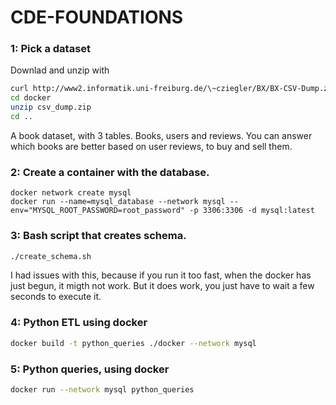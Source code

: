 # CDE-FOUNDATIONS

### 1: Pick a dataset
Downlad and unzip with
```sh
curl http://www2.informatik.uni-freiburg.de/\~cziegler/BX/BX-CSV-Dump.zip --output docker/csv_dump.zip
cd docker
unzip csv_dump.zip
cd ..
```
A book dataset, with 3 tables. Books, users and reviews.
You can answer which books are better based on user reviews, to buy and sell them.

### 2: Create a container with the database.
```
docker network create mysql
docker run --name=mysql_database --network mysql --env="MYSQL_ROOT_PASSWORD=root_password" -p 3306:3306 -d mysql:latest
```

### 3: Bash script that creates schema.
```sh
./create_schema.sh
```
I had issues with this, because if you run it too fast, when the docker has just begun, it migth not work.
But it does work, you just have to wait a few seconds to execute it.

### 4: Python ETL using docker
```sh
docker build -t python_queries ./docker --network mysql
```

### 5: Python queries, using docker
```sh
docker run --network mysql python_queries
```
